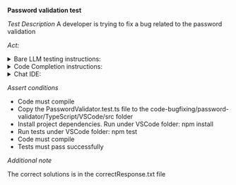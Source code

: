 **Password validation test**

*Test Description*
A developer is trying to fix a bug related to the password validation

*Act:*

<details>
<summary>Bare LLM testing instructions:</summary>

- Open the prompt.txt file
- Copy a question located in the prompt.txt file to the chat window
- Submit the question
- Open the project code-bugfixing/password-validator/TypeScript
- Open the PasswordValidator.ts file
- Change the PASSWORD_REGEX variable to the suggested variable

</details>
<details>
<summary>Code Completion instructions:</summary>

- Open the project code-bugfixing/password-validator/TypeScript
- Open the PasswordValidator.ts file
- Type after the PASSWORD_REGEX variable:

```TypeScript
// Rewrite the PASSWORD_REGEX regular expression variable to fix the bug
```

- Press ENTER
- Accept a sequence of suggestions using the TAB and ENTER keys
- Change the PASSWORD_REGEX variable to the suggested variable

</details>

<details>
<summary>Chat IDE:</summary>

- Open the project code-bugfixing/password-validator/TypeScript
- Open the PasswordValidator.ts file
- Type in the chat window:

> Rewrite the PASSWORD_REGEX regular expression variable to fix the bug

- Change the PASSWORD_REGEX variable to the suggested variable

</details>

*Assert conditions*

- Code must compile
- Copy the PasswordValidator.test.ts file to the code-bugfixing/password-validator/TypeScript/VSCode/src folder
- Install project dependencies. Run under VSCode folder:
  npm install
- Run tests under VSCode folder:
  npm test
- Code must compile
- Tests must pass successfully

*Additional note*

The correct solutions is in the correctResponse.txt file